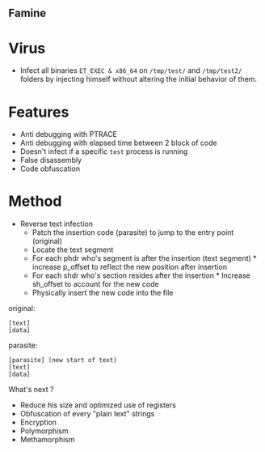 ## Famine

# Virus

- Infect all binaries `ET_EXEC & x86_64` on `/tmp/test/` and `/tmp/test2/` folders by injecting himself without altering the initial behavior of them.

# Features

- Anti debugging with PTRACE
- Anti debugging with elapsed time between 2 block of code
- Doesn't infect if a specific `test` process is running
- False disassembly
- Code obfuscation


# Method
- Reverse text infection
    * Patch the insertion code (parasite) to jump to the entry point
      (original)
    * Locate the text segment
    * For each phdr who's segment is after the insertion (text segment)
            * increase p_offset to reflect the new position after insertion
    * For each shdr who's section resides after the insertion
            * Increase sh_offset to account for the new code
    * Physically insert the new code into the file

original:

	[text]
	[data]

parasite:

	[parasite] (new start of text)
	[text]
	[data]


What's next ?

- Reduce his size and optimized use of registers
- Obfuscation of every "plain text" strings
- Encryption
- Polymorphism
- Methamorphism